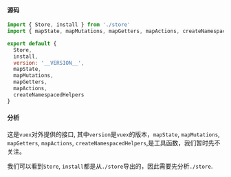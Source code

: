 #### 源码

``` javascript
import { Store, install } from './store'
import { mapState, mapMutations, mapGetters, mapActions, createNamespacedHelpers } from './helpers'

export default {
  Store,
  install,
  version: '__VERSION__',
  mapState,
  mapMutations,
  mapGetters,
  mapActions,
  createNamespacedHelpers
}
```

#### 分析

这是`vuex`对外提供的接口, 其中`version`是`vuex`的版本，`mapState`, `mapMutations`, `mapGetters`, `mapActions`, `createNamespacedHelpers`,是工具函数，我们暂时先不关注。

我们可以看到`Store`, `install`都是从`./store`导出的，因此需要先分析`./store`.